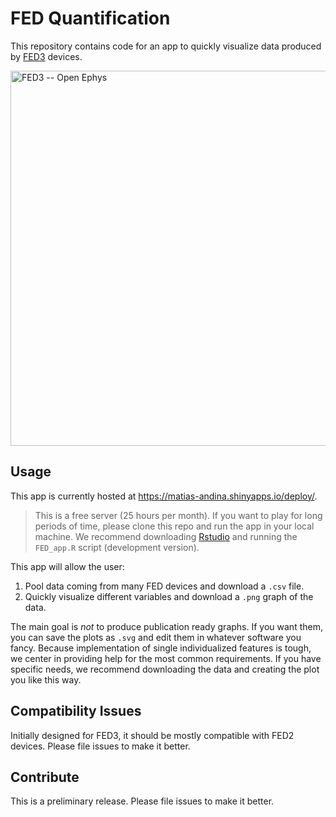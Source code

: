 FED Quantification
================

This repository contains code for an app to quickly visualize data
produced by [FED3](https://open-ephys.org/fed3/fed3)
devices.

<img src="https://images.squarespace-cdn.com/content/v1/53039db8e4b0649958e13c7b/1571010943098-2CBODWXUF3Q56UOOFE85/ke17ZwdGBToddI8pDm48kDHPSfPanjkWqhH6pl6g5ph7gQa3H78H3Y0txjaiv_0fDoOvxcdMmMKkDsyUqMSsMWxHk725yiiHCCLfrh8O1z4YTzHvnKhyp6Da-NYroOW3ZGjoBKy3azqku80C789l0mwONMR1ELp49Lyc52iWr5dNb1QJw9casjKdtTg1_-y4jz4ptJBmI9gQmbjSQnNGng/IMG_20191010_170750.jpg" alt="FED3 -- Open Ephys" width="600"/>

## Usage

This app is currently hosted at
<https://matias-andina.shinyapps.io/deploy/>.

> This is a free server (25 hours per month). If you want to play for
> long periods of time, please clone this repo and run the app in your
> local machine. We recommend downloading
> [Rstudio](https://rstudio.com/products/rstudio/download/) and running
> the `FED_app.R` script (development version).

This app will allow the user:

1)  Pool data coming from many FED devices and download a `.csv` file.
2)  Quickly visualize different variables and download a `.png` graph of
    the data.

The main goal is *not* to produce publication ready graphs. If you want
them, you can save the plots as `.svg` and edit them in whatever
software you fancy. Because implementation of single individualized
features is tough, we center in providing help for the most common
requirements. If you have specific needs, we recommend downloading the
data and creating the plot you like this way.

## Compatibility Issues

Initially designed for FED3, it should be mostly compatible with FED2
devices. Please file issues to make it better.

## Contribute

This is a preliminary release. Please file issues to make it better.

